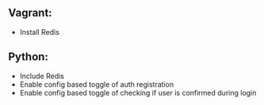 Vagrant:
--------
- Install Redis

Python:
-------
- Include Redis 
- Enable config based toggle of auth registration
- Enable config based toggle of checking if user is confirmed during login